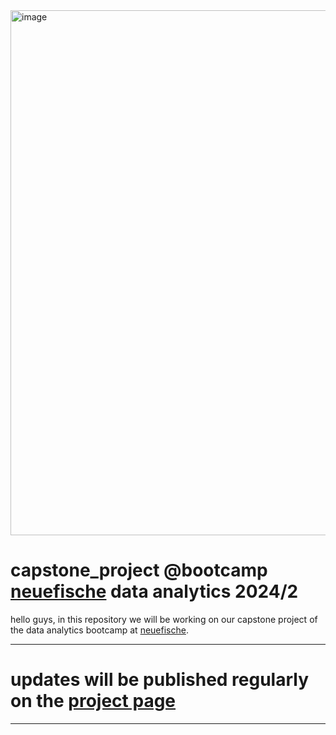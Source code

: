 <img width="840" alt="image" src="https://github.com/user-attachments/assets/b6fa9a9a-52c6-4e3a-8d12-ad6f9d3c30da">


# capstone_project @bootcamp [neuefische](https://www.neuefische.de/en/bootcamp/data-analytics) data analytics 2024/2

hello guys, in this repository we will be working on our capstone project of the data analytics bootcamp at [neuefische](https://www.neuefische.de/en/bootcamp/data-analytics).

---

# updates will be published regularly on the [project page](https://sulfidate.github.io/capstone-project/)

---
